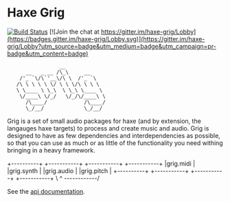 # Haxe Grig

[![Build Status](https://travis-ci.org/osakared/grig.svg?branch=master)](https://travis-ci.org/osakared/grig)
[![Join the chat at https://gitter.im/haxe-grig/Lobby](https://badges.gitter.im/haxe-grig/Lobby.svg)](https://gitter.im/haxe-grig/Lobby?utm_source=badge&utm_medium=badge&utm_campaign=pr-badge&utm_content=badge)

                     __             
          __   _ __ /\_\     __     
        /'_ `\/\`'__\/\ \  /'_ `\   
       /\ \ \ \ \ \/ \ \ \/\ \ \ \  
       \ \____ \ \_\  \ \_\ \____ \ 
        \/____\ \/_/   \/_/\/____\ \
          /\____/            /\____/
          \_/__/             \_/__/ 

Grig is a set of small audio packages for haxe (and by extension, the langauges haxe targets) to process and create music and audio.
Grig is designed to have as few dependencies and interdependencies as possible, so that you can use as much or as little of the functionality
you need withing bringing in a heavy framework.
 
+----------+ +-----------+ +-----------+ +-----------+
|grig.midi | |grig.synth | |grig.audio | |grig.pitch |
+----------+ +-----------+ +-----------+ +-----------+
                \             ^
                 ------------/

See the [api documentation](/grig/api).
